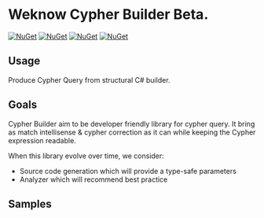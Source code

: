 # Weknow Cypher Builder **Beta**.  
[![NuGet](https://img.shields.io/nuget/v/Weknow.Cypher.Builder.svg)](https://www.nuget.org/packages/Weknow.Cypher.Builder/)
[![NuGet](https://img.shields.io/nuget/v/Weknow.GraphDbClient.Abstraction.svg)](https://www.nuget.org/Weknow.GraphDbClient.Abstraction/)
[![NuGet](https://img.shields.io/nuget/v/Weknow.GraphDbClient.Redis.svg)](https://www.nuget.org/packages/Weknow.GraphDbClient.Redis/)
[![NuGet](https://img.shields.io/nuget/v/Weknow.GraphDbClient.Neo4j.svg)](https://www.nuget.org/packages/Weknow.GraphDbClient.Neo4j/)

## Usage
Produce Cypher Query from structural C# builder.

## Goals
Cypher Builder aim to be developer friendly library for cypher query.
It bring as match intellisense & cypher correction as it can while keeping the Cypher expression readable.  

When this library evolve over time, we consider:
- Source code generation which will provide a type-safe parameters 
- Analyzer which will recommend best practice

## Samples



